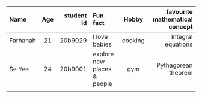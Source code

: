 
| Name   | Age | student Id | Fun fact   | Hobby | favourite mathematical concept
|:-------|:---:|------------:|:-------|:---:|------------:|
| Farhanah  |  21 |    20b9029 |I love babies | cooking  | Integral equations |     | 
 Se Yee |  24 |    20b9001 |explore new places & people| gym   | Pythagorean theorem
  |     | 
